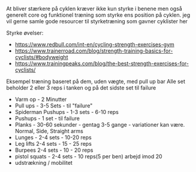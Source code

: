 At bliver stærkere på cyklen kræver ikke kun styrke i benene men også generelt core og funktionel træning som styrke ens position på cyklen. 
jeg vil gerne samle gode resourcer til styrketræning som gavner cyklister her

Styrke øvelser:
- https://www.redbull.com/int-en/cycling-strength-exercises-gym
- https://www.trainerroad.com/blog/strength-training-basics-for-cyclists/#bodyweight
- https://www.trainingpeaks.com/blog/the-best-strength-exercises-for-cyclists/


Eksempel træning baseret på dem, uden vægte, med pull up bar
Alle set beholder 2 eller 3 reps i tanken og på det sidste set til failure
- Varm op - 2 Minutter
- Pull ups - 3-5 Sets - til "failure"
- Spiderman Pushups - 1-3 sets - 6-10 reps
- Pushups - 1 set - til failure
- Planks - 30-60 sekunder - gentag 3-5 gange - variationer kan være. Normal, Side, Straight arms
- Lunges - 2-4 sets - 10-20 reps
- Leg lifts 2-4 sets - 15 - 25 reps
- Burpees 2-4 sets - 10 - 20 reps
- pistol squats - 2-4 sets - 10 reps(5 per ben) arbejd imod 20
- udstrækning / mobilitet